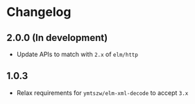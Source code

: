 # Changelog

## 2.0.0 (In development)

- Update APIs to match with `2.x` of `elm/http`

## 1.0.3

- Relax requirements for `ymtszw/elm-xml-decode` to accept `3.x`
